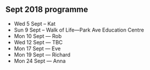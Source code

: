 ## Sept 2018 programme

* Wed 5 Sept – Kat
* Sun 9 Sept – Walk of Life—Park Ave Education Centre
* Mon 10 Sept — Rob
* Wed 12 Sept — TBC
* Mon 17 Sept — Eve
* Mon 19 Sept — Richard
* Mon 24 Sept — Anna